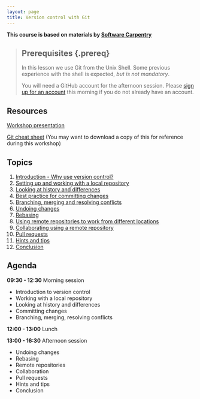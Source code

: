 ```yaml
---
layout: page
title: Version control with Git  
---
```

**This course is based on materials by [Software Carpentry](http://www.software-carpentry.org)**

> ## Prerequisites {.prereq}
>
> In this lesson we use Git from the Unix Shell.
> Some previous experience with the shell is expected,
> *but is not mandatory*.
>
> You will need a GitHub account for the afternoon session.
> Please [sign up for an account](https://github.com/) this 
> morning if you do not already have an account.

## Resources
[Workshop presentation](http://slides.com/gcapes/git-course-slides#/)

[Git cheat sheet](https://services.github.com/kit/downloads/github-git-cheat-sheet.pdf)
(You may want to download a copy of this for reference during this workshop)

## Topics
01. [Introduction - Why use version control?](01-introduction.html) 
02. [Setting up and working with a local repository](02-local.html)
03. [Looking at history and differences](03-history.html)
04. [Best practice for committing changes](04-commit-advice.html)
05. [Branching, merging and resolving conflicts](05-branching.html)
06. [Undoing changes](06-undoing.html)
07. [Rebasing](07-rebasing.html)
08. [Using remote repositories to work from different locations](08-remote.html)
09. [Collaborating using a remote repository](09-remote-collaboration.html)
10. [Pull requests](10-pull-requests.html)
11. [Hints and tips](11-hints-and-tips.html)
12. [Conclusion](12-conclusion.html)

## Agenda
**09:30 - 12:30** Morning session

- Introduction to version control
- Working with a local repository
- Looking at history and differences
- Committing changes
- Branching, merging, resolving conflicts

**12:00 - 13:00** Lunch

**13:00 - 16:30** Afternoon session

- Undoing changes
- Rebasing
- Remote repositories
- Collaboration
- Pull requests
- Hints and tips
- Conclusion
